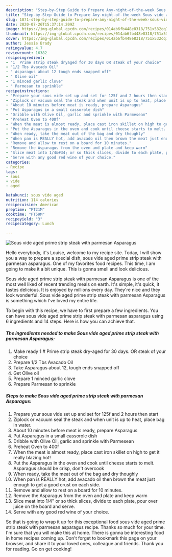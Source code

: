 ```yaml
---
description: "Step-by-Step Guide to Prepare Any-night-of-the-week Sous vide aged prime strip steak with parmesan Asparagus"
title: "Step-by-Step Guide to Prepare Any-night-of-the-week Sous vide aged prime strip steak with parmesan Asparagus"
slug: 1871-step-by-step-guide-to-prepare-any-night-of-the-week-sous-vide-aged-prime-strip-steak-with-parmesan-asparagus
date: 2020-07-26T15:37:14.209Z
image: https://img-global.cpcdn.com/recipes/014ab6fb448e8318/751x532cq70/sous-vide-aged-prime-strip-steak-with-parmesan-asparagus-recipe-main-photo.jpg
thumbnail: https://img-global.cpcdn.com/recipes/014ab6fb448e8318/751x532cq70/sous-vide-aged-prime-strip-steak-with-parmesan-asparagus-recipe-main-photo.jpg
cover: https://img-global.cpcdn.com/recipes/014ab6fb448e8318/751x532cq70/sous-vide-aged-prime-strip-steak-with-parmesan-asparagus-recipe-main-photo.jpg
author: Jessie Brady
ratingvalue: 4.7
reviewcount: 16382
recipeingredient:
- "1  Prime strip steak dryaged for 30 days OR steak of your choice"
- "1/2 Tbs Avacado Oil"
- " Asparagus about 12 tough ends snapped off"
- " Olive oil"
- "1 minced garlic clove"
- " Parmesan to sprinkle"
recipeinstructions:
- "Prepare your sous vide set up and set for 125f and 2 hours then start"
- "Ziplock or vacuum seal the steak and when unit is up to heat, place bag in water."
- "About 10 minutes before meat is ready, prepare Asparagus"
- "Put Asparagus in a small cassorole dish"
- "Dribble with Olive Oil, garlic and sprinkle with Parmesean"
- "Preheat Oven to 400f"
- "When the meat is almost ready, place cast iron skillet on high to get it really blazing hot!"
- "Put the Asparagus in the oven and cook until cheese starts to melt. Asparagus should be crisp, don&#39;t overcook"
- "When ready, take the meat out of the bag and dry thoughly"
- "When pan is REALLY hot, add avacado oil then brown the meat just enough to get a good crust on each side."
- "Remove and allow to rest on a board for 10 minutes."
- "Remove the Asparagus from the oven and plate and keep warm"
- "Slice meat into 1/4&#34; or so thick slices, divide to each plate, pour over juice on the board and serve."
- "Serve with any good red wine of your choice."
categories:
- Recipe
tags:
- sous
- vide
- aged

katakunci: sous vide aged 
nutrition: 114 calories
recipecuisine: American
preptime: "PT21M"
cooktime: "PT59M"
recipeyield: "3"
recipecategory: Lunch

---
```



![Sous vide aged prime strip steak with parmesan Asparagus](https://img-global.cpcdn.com/recipes/014ab6fb448e8318/751x532cq70/sous-vide-aged-prime-strip-steak-with-parmesan-asparagus-recipe-main-photo.jpg)

Hello everybody, it's Louise, welcome to my recipe site. Today, I will show you a way to prepare a special dish, sous vide aged prime strip steak with parmesan asparagus. One of my favorites food recipes. This time, I am going to make it a bit unique. This is gonna smell and look delicious.

Sous vide aged prime strip steak with parmesan Asparagus is one of the most well liked of recent trending meals on earth. It's simple, it's quick, it tastes delicious. It is enjoyed by millions every day. They're nice and they look wonderful. Sous vide aged prime strip steak with parmesan Asparagus is something which I've loved my entire life.




To begin with this recipe, we have to first prepare a few ingredients. You can have sous vide aged prime strip steak with parmesan asparagus using 6 ingredients and 14 steps. Here is how you can achieve that.

<!--inarticleads1-->

##### The ingredients needed to make Sous vide aged prime strip steak with parmesan Asparagus:

1. Make ready 1 # Prime strip steak dry-aged for 30 days. OR steak of your choice
1. Prepare 1/2 Tbs Avacado Oil
1. Take  Asparagus about 12, tough ends snapped off
1. Get  Olive oil
1. Prepare 1 minced garlic clove
1. Prepare  Parmesan to sprinkle




<!--inarticleads2-->

##### Steps to make Sous vide aged prime strip steak with parmesan Asparagus:

1. Prepare your sous vide set up and set for 125f and 2 hours then start
1. Ziplock or vacuum seal the steak and when unit is up to heat, place bag in water.
1. About 10 minutes before meat is ready, prepare Asparagus
1. Put Asparagus in a small cassorole dish
1. Dribble with Olive Oil, garlic and sprinkle with Parmesean
1. Preheat Oven to 400f
1. When the meat is almost ready, place cast iron skillet on high to get it really blazing hot!
1. Put the Asparagus in the oven and cook until cheese starts to melt. Asparagus should be crisp, don&#39;t overcook
1. When ready, take the meat out of the bag and dry thoughly
1. When pan is REALLY hot, add avacado oil then brown the meat just enough to get a good crust on each side.
1. Remove and allow to rest on a board for 10 minutes.
1. Remove the Asparagus from the oven and plate and keep warm
1. Slice meat into 1/4&#34; or so thick slices, divide to each plate, pour over juice on the board and serve.
1. Serve with any good red wine of your choice.




So that is going to wrap it up for this exceptional food sous vide aged prime strip steak with parmesan asparagus recipe. Thanks so much for your time. I'm sure that you will make this at home. There is gonna be interesting food in home recipes coming up. Don't forget to bookmark this page on your browser, and share it to your loved ones, colleague and friends. Thank you for reading. Go on get cooking!
